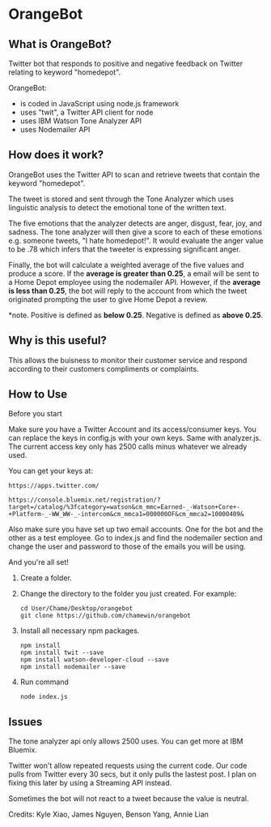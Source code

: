 # OrangeBot

## What is OrangeBot? 

Twitter bot that responds to positive and negative feedback on Twitter relating to keyword "homedepot". 

OrangeBot:
  - is coded in JavaScript using node.js framework
  - uses "twit", a Twitter API client for node
  - uses IBM Watson Tone Analyzer API
  - uses Nodemailer API
  
## How does it work?

OrangeBot uses the Twitter API to scan and retrieve tweets that contain the keyword "homedepot". 

The tweet is stored and sent through the Tone Analyzer which uses linguistic analysis to detect the emotional tone of the written text. 

The five emotions that the analyzer detects are anger, disgust, fear, joy, and sadness. The tone analyzer will then give a score to each of these emotions e.g. someone tweets, "I hate homedepot!". It would evaluate the anger value to be .78 which infers that the tweeter is expressing significant anger. 

Finally, the bot will calculate a weighted average of the five values and produce a score. If the **average is greater than 0.25**, a email will be sent to a Home Depot employee using the nodemailer API. However, if the **average is less than 0.25**, the bot will reply to the account from which the tweet originated prompting the user to give Home Depot a review.

*note. Positive is defined as **below 0.25**. Negative is defined as **above 0.25**.

## Why is this useful?

This allows the buisness to monitor their customer service and respond according to their customers compliments or complaints.

## How to Use

Before you start

Make sure you have a Twitter Account and its access/consumer keys. You can replace the keys in config.js with your own keys.
Same with analyzer.js. The current access key only has 2500 calls minus whatever we already used.

You can get your keys at:
    
```    
https://apps.twitter.com/
```

```
https://console.bluemix.net/registration/?target=/catalog/%3fcategory=watson&cm_mmc=Earned-_-Watson+Core+-+Platform-_-WW_WW-_-intercom&cm_mmca1=000000OF&cm_mmca2=10000409& 
```

Also make sure you have set up two email accounts. One for the bot and the other as a test employee. Go to index.js and find the nodemailer section and change the user and password to those of the emails you will be using. 

And you're all set!
    
1. Create a folder.
3. Change the directory to the folder you just created. For example:
  
    ```
    cd User/Chame/Desktop/orangebot
    git clone https://github.com/chamewin/orangebot
    ```
    
4. Install all necessary npm packages. 

    ```
    npm install
    npm install twit --save
    npm install watson-developer-cloud --save
    npm install nodemailer --save
    ```
    
5. Run command
    
    ```
    node index.js
    ```
   
## Issues

The tone analyzer api only allows 2500 uses. You can get more at IBM Bluemix.

Twitter won't allow repeated requests using the current code. Our code pulls from Twitter every 30 secs, but it only pulls
the lastest post. I plan on fixing this later by using a Streaming API instead. 

Sometimes the bot will not react to a tweet because the value is neutral.

Credits: Kyle Xiao, James Nguyen, Benson Yang, Annie Lian

